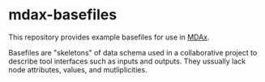 # mdax-basefiles
This repository provides example basefiles for use in [MDAx](https://mdax.agile4.eu/app/).

Basefiles are "skeletons" of data schema used in a collaborative project to describe tool interfaces such as inputs and outputs.
They ussually lack node attributes, values, and mutliplicities. 
